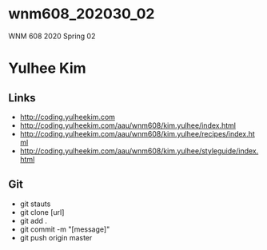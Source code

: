 # wnm608_202030_02
WNM 608 2020 Spring 02

# Yulhee Kim

## Links

- http://coding.yulheekim.com
- http://coding.yulheekim.com/aau/wnm608/kim.yulhee/index.html
- http://coding.yulheekim.com/aau/wnm608/kim.yulhee/recipes/index.html
- http://coding.yulheekim.com/aau/wnm608/kim.yulhee/styleguide/index.html

## Git

- git stauts
- git clone [url]
- git add .
- git commit -m "[message]"
- git push origin master